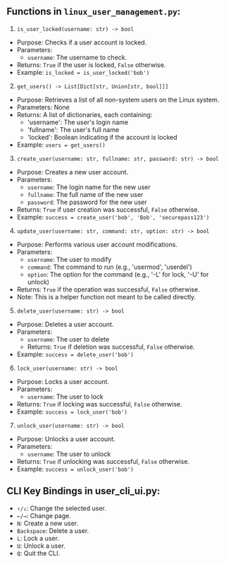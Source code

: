 ## Functions in `linux_user_management.py`:

1. `is_user_locked(username: str) -> bool`
- Purpose: Checks if a user account is locked.
- Parameters:
  - `username`: The username to check.
- Returns: `True` if the user is locked, `False` otherwise.
- Example: `is_locked = is_user_locked('bob')`

2. `get_users() -> List[Dict[str, Union[str, bool]]]`
- Purpose: Retrieves a list of all non-system users on the Linux system.
- Parameters: None
- Returns: A list of dictionaries, each containing:
  - 'username': The user's login name
  - 'fullname': The user's full name
  - 'locked': Boolean indicating if the account is locked
- Example: `users = get_users()`

3. `create_user(username: str, fullname: str, password: str) -> bool`
- Purpose: Creates a new user account.
- Parameters:
  - `username`: The login name for the new user
  - `fullname`: The full name of the new user
  - `password`: The password for the new user
- Returns: `True` if user creation was successful, `False` otherwise.
- Example: `success = create_user('bob', 'Bob', 'securepass123')`


4. `update_user(username: str, command: str, option: str) -> bool`
- Purpose: Performs various user account modifications.
- Parameters:
  - `username`: The user to modify
  - `command`: The command to run (e.g., 'usermod', 'userdel')
  - `option`: The option for the command (e.g., '-L' for lock, '-U' for unlock)
- Returns: `True` if the operation was successful, `False` otherwise.
- Note: This is a helper function not meant to be called directly.

5. `delete_user(username: str) -> bool`
- Purpose: Deletes a user account.
- Parameters:
  - `username`: The user to delete
  - Returns: `True` if deletion was successful, `False` otherwise.
- Example: `success = delete_user('bob')`

6. `lock_user(username: str) -> bool`
- Purpose: Locks a user account.
- Parameters:
  - `username`: The user to lock
- Returns: `True` if locking was successful, `False` otherwise.
- Example: `success = lock_user('bob')`

7. `unlock_user(username: str) -> bool`
- Purpose: Unlocks a user account.
- Parameters:
  - `username`: The user to unlock
- Returns: `True` if unlocking was successful, `False` otherwise.
- Example: `success = unlock_user('bob')`

## CLI Key Bindings in user_cli_ui.py:

- `↑/↓`: Change the selected user.
- `←/→`: Change page.
- `N`: Create a new user.
- `Backspace`: Delete a user.
- `L`: Lock a user.
- `U`: Unlock a user.
- `Q`: Quit the CLI.